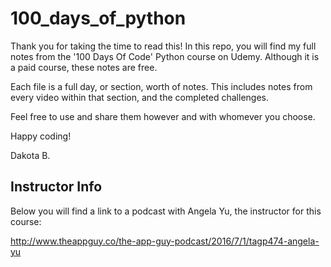 # 100_days_of_python

Thank you for taking the time to read this! In this repo, you will find my full notes from the '100 Days Of Code' Python course on Udemy.
Although it is a paid course, these notes are free.

Each file is a full day, or section, worth of notes. This includes notes from every video within that section, and the completed challenges.

Feel free to use and share them however and with whomever you choose.

Happy coding!

Dakota B.

## Instructor Info

Below you will find a link to a podcast with Angela Yu, the instructor for
this course:

http://www.theappguy.co/the-app-guy-podcast/2016/7/1/tagp474-angela-yu

